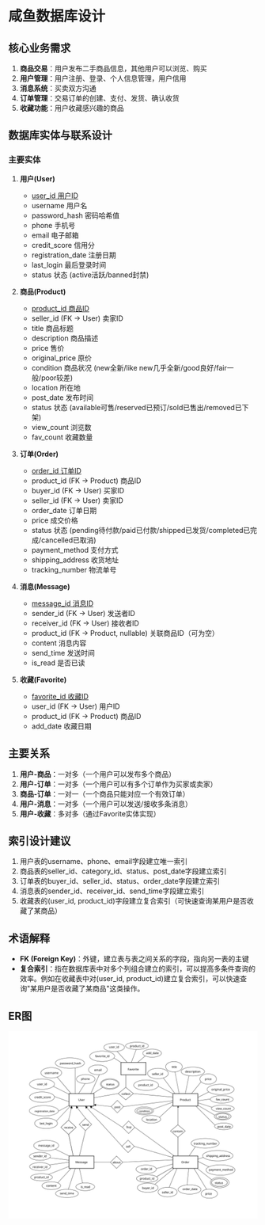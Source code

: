 # 咸鱼数据库设计
## 核心业务需求

1. **商品交易**：用户发布二手商品信息，其他用户可以浏览、购买
2. **用户管理**：用户注册、登录、个人信息管理，用户信用
3. **消息系统**：买卖双方沟通
4. **订单管理**：交易订单的创建、支付、发货、确认收货
5. **收藏功能**：用户收藏感兴趣的商品

## 数据库实体与联系设计

### 主要实体

1. **用户(User)**
   - <u>user_id 用户ID</u>
   - username 用户名
   - password_hash 密码哈希值
   - phone 手机号
   - email 电子邮箱
   - credit_score 信用分
   - registration_date 注册日期
   - last_login 最后登录时间
   - status 状态 (active活跃/banned封禁)

2. **商品(Product)**
   - <u>product_id 商品ID</u>
   - seller_id (FK → User) 卖家ID
   - title 商品标题
   - description 商品描述
   - price 售价
   - original_price 原价
   - condition 商品状况 (new全新/like new几乎全新/good良好/fair一般/poor较差)
   - location 所在地
   - post_date 发布时间
   - status 状态 (available可售/reserved已预订/sold已售出/removed已下架)
   - view_count 浏览数
   - fav_count  收藏数量

3. **订单(Order)**
   - <u>order_id 订单ID</u>
   - product_id (FK → Product) 商品ID
   - buyer_id (FK → User) 买家ID
   - seller_id (FK → User) 卖家ID
   - order_date 订单日期
   - price 成交价格
   - status 状态 (pending待付款/paid已付款/shipped已发货/completed已完成/cancelled已取消)
   - payment_method 支付方式
   - shipping_address 收货地址
   - tracking_number 物流单号

4. **消息(Message)**
   - <u>message_id 消息ID</u>
   - sender_id (FK → User) 发送者ID
   - receiver_id (FK → User) 接收者ID
   - product_id (FK → Product, nullable) 关联商品ID（可为空）
   - content 消息内容
   - send_time 发送时间
   - is_read 是否已读

5. **收藏(Favorite)**
   - <u>favorite_id  收藏ID</u>
   - user_id (FK → User) 用户ID
   - product_id (FK → Product) 商品ID
   - add_date 收藏日期

## 主要关系

1. **用户-商品**：一对多（一个用户可以发布多个商品）
2. **用户-订单**：一对多（一个用户可以有多个订单作为买家或卖家）
3. **商品-订单**：一对一（一个商品只能对应一个有效订单）
4. **用户-消息**：一对多（一个用户可以发送/接收多条消息）
5. **用户-收藏**：多对多（通过Favorite实体实现）

## 索引设计建议

1. 用户表的username、phone、email字段建立唯一索引
2. 商品表的seller_id、category_id、status、post_date字段建立索引
3. 订单表的buyer_id、seller_id、status、order_date字段建立索引
4. 消息表的sender_id、receiver_id、send_time字段建立索引
5. 收藏表的(user_id, product_id)字段建立复合索引（可快速查询某用户是否收藏了某商品）

## 术语解释
- **FK (Foreign Key)**：外键，建立表与表之间关系的字段，指向另一表的主键
- **复合索引**：指在数据库表中对多个列组合建立的索引，可以提高多条件查询的效率。例如在收藏表中对(user_id, product_id)建立复合索引，可以快速查询"某用户是否收藏了某商品"这类操作。

## ER图

![ER图](./fig/ER_diagram.svg)